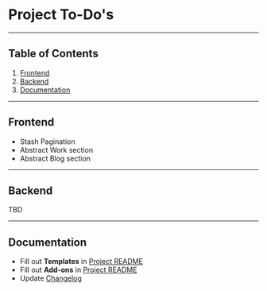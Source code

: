# Project To-Do's

---

## Table of Contents

1. [Frontend](#frontend)
2. [Backend](#backend)
3. [Documentation](#documentation)

---

## <a name="frontend"></a> Frontend
* Stash Pagination
* Abstract Work section
* Abstract Blog section

---

## <a name="backend"></a> Backend

TBD

---

## <a name="documentation"></a> Documentation

* Fill out **Templates** in [Project README](./README.md#templates)
* Fill out **Add-ons** in [Project README](./README.md#add-ons)
* Update [Changelog](./docs/upgrade_log.md)